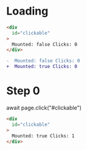 # Loading

```html
<div
  id="clickable"
>
  Mounted: false Clicks: 0
</div>
```

```diff
-  Mounted: false Clicks: 0
+  Mounted: true Clicks: 0

```

# Step 0
await page.click("#clickable")

```html
<div
  id="clickable"
>
  Mounted: true Clicks: 1
</div>
```

